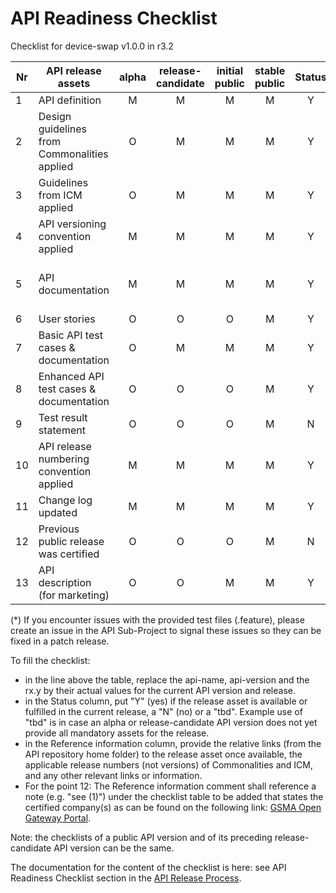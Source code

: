 # API Readiness Checklist

Checklist for device-swap v1.0.0 in r3.2

| Nr | API release assets  | alpha | release-candidate |  initial<br>public | stable<br> public | Status | Reference information  |
|----|----------------------------------------------|:-----:|:-----------------:|:-------:|:------:|:----:|:----:|
|  1 | API definition                               |   M   |         M         |    M    |    M   |   Y  | [link](code/API_definitions/device-swap.yaml) |
|  2 | Design guidelines from Commonalities applied |   O   |         M         |    M    |    M   |   Y  |  [r3.3](https://github.com/camaraproject/Commonalities/releases/tag/r3.3)    |
|  3 | Guidelines from ICM applied                  |   O   |         M         |    M    |    M   |   Y  |  [r3.3](https://github.com/camaraproject/IdentityAndConsentManagement/releases/tag/r3.3)    |
|  4 | API versioning convention applied            |   M   |         M         |    M    |    M   |   Y  |  v1.0.0    |
|  5 | API documentation                            |   M   |         M         |    M    |    M   |   Y  | Embedded documentation into API spec - [link](/code/API_definitions/device-swap.yaml) |
|  6 | User stories                                 |   O   |         O         |    O    |    M   |   Y  | [check](/documentation/API_documentation/device-swap_check_User_Story.md) [retrieve](/documentation/API_documentation/device-swap_retrieve_User_Story.md) |
|  7 | Basic API test cases & documentation         |   O   |         M         |    M    |    M   |   Y  | [check](/code/Test_definitions/device-swap-checkDeviceSwap.feature) [retrieve](/code/Test_definitions/device-swap-retrieveDeviceSwapDate.feature) |
|  8 | Enhanced API test cases & documentation      |   O   |         O         |    O    |    M   |   Y  | [check](/code/Test_definitions/device-swap-checkDeviceSwap.feature) [retrieve](/code/Test_definitions/device-swap-retrieveDeviceSwapDate.feature) |
|  9 | Test result statement                        |   O   |         O         |    O    |    M   |   N  |   N/A     |
| 10 | API release numbering convention applied     |   M   |         M         |    M    |    M   |   Y  |  r3.2    |
| 11 | Change log updated                           |   M   |         M         |    M    |    M   |   Y  | [link](/CHANGELOG.md) |
| 12 | Previous public release was certified        |   O   |         O         |    O    |    M   |   N  |     |
| 13 | API description (for marketing)              |   O   |         O         |    M    |    M   |   Y   | [wiki link](https://lf-camaraproject.atlassian.net/wiki/spaces/CAM/pages/81166764/DeviceSwap+API+description) |

(*) If you encounter issues with the provided test files (.feature), please create an issue in the API Sub-Project to signal these issues so they can be fixed in a patch release.

To fill the checklist:
- in the line above the table, replace the api-name, api-version and the rx.y by their actual values for the current API version and release.
- in the Status column, put "Y" (yes) if the release asset is available or fulfilled in the current release, a "N" (no) or a "tbd". Example use of "tbd" is in case an alpha or release-candidate API version does not yet provide all mandatory assets for the release.
- in the Reference information column, provide the relative links (from the API repository home folder) to the release asset once available, the applicable release numbers (not versions) of Commonalities and ICM, and any other relevant links or information.
- For the point 12: The Reference information comment shall reference a note (e.g. "see (1)") under the checklist table to be added that states the certified company(s) as can be found on the following link: [GSMA Open Gateway Portal](https://open-gateway.gsma.com/).

Note: the checklists of a public API version and of its preceding release-candidate API version can be the same.

The documentation for the content of the checklist is here: see API Readiness Checklist section in the [API Release Process](https://lf-camaraproject.atlassian.net/wiki/x/jine).
